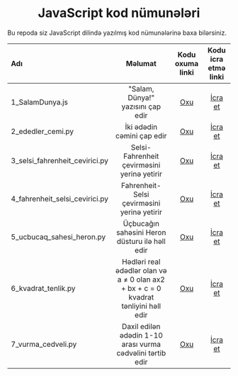 <h1 align="center">JavaScript kod nümunələri</h1>

Bu repoda siz JavaScript dilində yazılmış kod nümunələrinə baxa bilərsiniz. 

| Adı         | Məlumat | Kodu oxuma linki | Kodu icra etmə linki |
| :---       |    :----:   |     :---:     |  :---:   |
| 1_SalamDunya.js | "Salam, Dünya!" yazısını çap edir | [Oxu](https://github.com/nurlan-aliyev/azresource/blob/d93c748eb829d5d77b2f303d5be2d4ec8e198942/Python/Kod%20n%C3%BCmun%C9%99l%C9%99ri/1_salam_dunya.py)  |  [İcra et](https://replit.com/@NurlanAliyev/1salamdunya)        |
| 2_ededler_cemi.py| İki ədədin cəmini çap edir | [Oxu](https://github.com/nurlan-aliyev/azresource/blob/d93c748eb829d5d77b2f303d5be2d4ec8e198942/Python/Kod%20n%C3%BCmun%C9%99l%C9%99ri/2_ededler_cemi.py)  |  [İcra et]( https://replit.com/@NurlanAliyev/2ededlercemipy?v=1)        |
| 3_selsi_fahrenheit_cevirici.py | Selsi-Fahrenheit çevirməsini yerinə yetirir | [Oxu](https://github.com/nurlan-aliyev/azresource/blob/d93c748eb829d5d77b2f303d5be2d4ec8e198942/Python/Kod%20n%C3%BCmun%C9%99l%C9%99ri/3_selsi_fahrenheit_cevirici.py)  |  [İcra et](https://replit.com/@NurlanAliyev/3SelsiFahrenheitCevirici#main.py)        |
| 4_fahrenheit_selsi_cevirici.py | Fahrenheit-Selsi çevirməsini yerinə yetirir | [Oxu](https://github.com/nurlan-aliyev/azresource/blob/d93c748eb829d5d77b2f303d5be2d4ec8e198942/Python/Kod%20n%C3%BCmun%C9%99l%C9%99ri/4_fahrenheit_selsi_cevirici.py)  |  [İcra et](https://replit.com/@NurlanAliyev/4FahrenheitSelsiCevirici)        |
| 5_ucbucaq_sahesi_heron.py | Üçbucağın sahəsini Heron düsturu ilə həll edir | [Oxu](https://github.com/nurlan-aliyev/azresource/blob/d93c748eb829d5d77b2f303d5be2d4ec8e198942/Python/Kod%20n%C3%BCmun%C9%99l%C9%99ri/5_ucbucaq_sahesi_heron.py)  |  [İcra et](https://replit.com/@NurlanAliyev/5UcbucaqSahesiHeron#main.py)        |
| 6_kvadrat_tenlik.py | Hədləri real ədədlər olan və a ≠ 0 olan ax2 + bx + c = 0 kvadrat tənliyini həll edir | [Oxu](https://github.com/nurlan-aliyev/azresource/blob/d93c748eb829d5d77b2f303d5be2d4ec8e198942/Python/Kod%20n%C3%BCmun%C9%99l%C9%99ri/6_kvadrat_tenlik.py)  |  [İcra et]( https://replit.com/@NurlanAliyev/6KvadratTenlik#main.py)        |
| 7_vurma_cedveli.py | Daxil edilən ədədin 1-10 arası vurma cədvəlini tərtib edir | [Oxu](https://github.com/nurlan-aliyev/azresource/blob/d93c748eb829d5d77b2f303d5be2d4ec8e198942/Python/Kod%20n%C3%BCmun%C9%99l%C9%99ri/7_vurma_cedveli.py)  |  [İcra et](https://replit.com/@NurlanAliyev/7VurmaCedveli#main.py)        |
